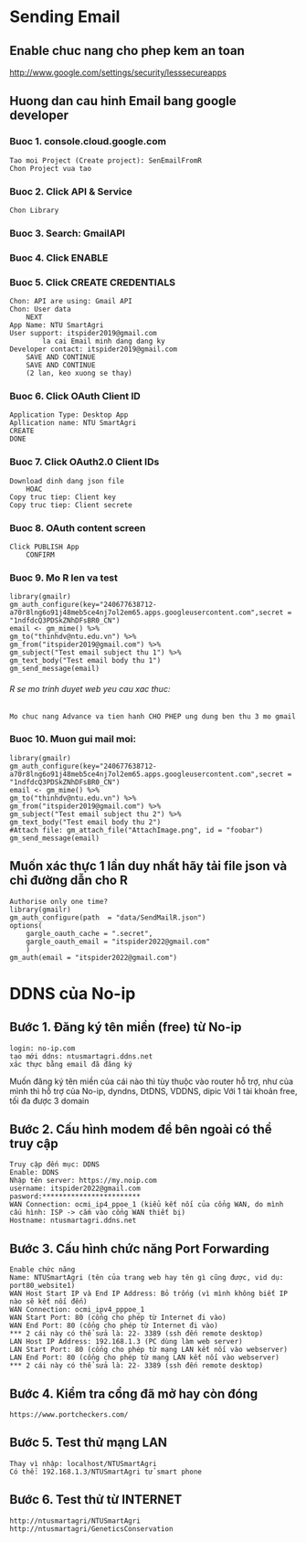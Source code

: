 # Sending Email

## Enable chuc nang cho phep kem an toan
http://www.google.com/settings/security/lesssecureapps

## Huong dan cau hinh Email bang google developer
### Buoc 1. console.cloud.google.com
	Tao moi Project (Create project): SenEmailFromR
	Chon Project vua tao
### Buoc 2. Click API & Service
	Chon Library
### Buoc 3. Search: GmailAPI
### Buoc 4. Click ENABLE
### Buoc 5. Click CREATE CREDENTIALS
	Chon: API are using: Gmail API
	Chon: User data
		NEXT
	App Name: NTU SmartAgri
	User support: itspider2019@gmail.com
			la cai Email minh dang dang ky
	Developer contact: itspider2019@gmail.com
		SAVE AND CONTINUE
		SAVE AND CONTINUE
		(2 lan, keo xuong se thay)
### Buoc 6. Click OAuth Client ID
	Application Type: Desktop App
	Apllication name: NTU SmartAgri
	CREATE
	DONE
### Buoc 7. Click OAuth2.0 Client IDs
	Download dinh dang json file
		HOAC
	Copy truc tiep: Client key
	Copy truc tiep: Client secrete
### Buoc 8. OAuth content screen
	Click PUBLISH App
		CONFIRM
### Buoc 9. Mo R len va test
	library(gmailr)
	gm_auth_configure(key="240677638712-a70r8lng6o91j48meb5ce4nj7ol2em65.apps.googleusercontent.com",secret = "1ndfdcQ3PDSkZNhDFsBR0_CN")
	email <- gm_mime() %>%
	gm_to("thinhdv@ntu.edu.vn") %>%
	gm_from("itspider2019@gmail.com") %>%
	gm_subject("Test email subject thu 1") %>%
	gm_text_body("Test email body thu 1")
	gm_send_message(email)
###### R se mo trinh duyet web yeu cau xac thuc:
	Mo chuc nang Advance va tien hanh CHO PHEP ung dung ben thu 3 mo gmail
### Buoc 10. Muon gui mail moi:
	library(gmailr)
	gm_auth_configure(key="240677638712-a70r8lng6o91j48meb5ce4nj7ol2em65.apps.googleusercontent.com",secret = "1ndfdcQ3PDSkZNhDFsBR0_CN")
	email <- gm_mime() %>%
	gm_to("thinhdv@ntu.edu.vn") %>%
	gm_from("itspider2019@gmail.com") %>%
	gm_subject("Test email subject thu 2") %>%
	gm_text_body("Test email body thu 2")
	#Attach file: gm_attach_file("AttachImage.png", id = "foobar")
	gm_send_message(email)
## Muốn xác thực 1 lần duy nhất hãy tải file json và chỉ đường dẫn cho R
	Authorise only one time?
	library(gmailr)
	gm_auth_configure(path  = "data/SendMailR.json")
	options(
		gargle_oauth_cache = ".secret",
		gargle_oauth_email = "itspider2022@gmail.com"
		)
	gm_auth(email = "itspider2022@gmail.com")

# DDNS của No-ip
## Bước 1. Đăng ký tên miền (free) từ No-ip
	login: no-ip.com
	tạo mới ddns: ntusmartagri.ddns.net
	xác thực bằng email đã đăng ký
Muốn đăng ký tên miền của cái nào thì tùy thuộc vào router hỗ trợ, như của mình thì hỗ trợ của No-ip, dyndns, DtDNS, VDDNS, dipic
Với 1 tài khoản free, tối đa được 3 domain
## Bước 2. Cấu hình modem để bên ngoài có thể truy cập
	Truy cập đến mục: DDNS
	Enable: DDNS
	Nhập tên server: https://my.noip.com
	username: itspider2022@gmail.com
	pasword:************************
	WAN Connection: ocmi_ip4_ppoe_1 (kiểu kết nối của cổng WAN, do mình cấu hình: ISP -> cắm vào cổng WAN thiết bị)
	Hostname: ntusmartagri.ddns.net
## Bước 3. Cấu hình chức năng Port Forwarding
	Enable chức năng
	Name: NTUSmartAgri (tên của trang web hay tên gì cũng được, vid dụ: port80_website1)
	WAN Host Start IP và End IP Address: Bỏ trống (vì mình không biết IP nào sẽ kết nối đến)
	WAN Connection: ocmi_ipv4_pppoe_1
	WAN Start Port: 80 (cổng cho phép từ Internet đi vào)
	WAN End Port: 80 (cổng cho phép từ Internet đi vào)
	*** 2 cái này có thể sửa là: 22- 3389 (ssh đến remote desktop)
	LAN Host IP Address: 192.168.1.3 (PC dùng làm web server)
	LAN Start Port: 80 (cổng cho phép từ mạng LAN kết nối vào webserver)
	LAN End Port: 80 (cổng cho phép từ mạng LAN kết nối vào webserver)
	*** 2 cái này có thể sửa là: 22- 3389 (ssh đến remote desktop)
## Bước 4. Kiểm tra cổng đã mở hay còn đóng
	https://www.portcheckers.com/
## Bước 5. Test thử mạng LAN
	Thay vì nhập: localhost/NTUSmartAgri
	Có thể: 192.168.1.3/NTUSmartAgri tử smart phone
## Bước 6. Test thử từ INTERNET
	http://ntusmartagri/NTUSmartAgri
	http://ntusmartagri/GeneticsConservation
	

